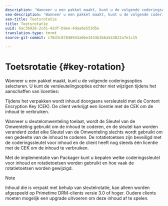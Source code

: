```yaml
---
description: 'Wanneer u een pakket maakt, kunt u de volgende coderingsopties selecteren. U kunt de versleutelingsopties echter niet wijzigen tijdens het aanschaffen van licenties '
seo-description: 'Wanneer u een pakket maakt, kunt u de volgende coderingsopties selecteren. U kunt de versleutelingsopties echter niet wijzigen tijdens het aanschaffen van licenties '
seo-title: Toetsrotatie
title: Toetsrotatie
uuid: 6ac3b828-2cd1-42df-b9ee-4daa8e553d5e
translation-type: tm+mt
source-git-commit: c78d3c87848943a0be3433b2b6a543822a7e1c15

---
```



# Toetsrotatie {#key-rotation}

Wanneer u een pakket maakt, kunt u de volgende coderingsopties selecteren. U kunt de versleutelingsopties echter niet wijzigen tijdens het aanschaffen van licenties:

Tijdens het verpakken wordt inhoud doorgaans versleuteld met de Content Encryption Key (CEK). De client verkrijgt een licentie met de CEK om de inhoud te verbruiken.

Wanneer u sleutelomwenteling toelaat, wordt de Sleutel van de Omwenteling gebruikt om de inhoud te coderen, en de sleutel kan worden veranderd zodat elke Sleutel van de Omwenteling slechts wordt gebruikt om een gedeelte van de inhoud te coderen. De rotatietoetsen zijn beveiligd met de coderingssleutel voor inhoud en de client heeft nog steeds één licentie met de CEK om de inhoud te verbruiken.

Met de implementatie van Packager kunt u bepalen welke coderingssleutel voor inhoud en rotatietoetsen worden gebruikt en hoe vaak de rotatietoetsen worden gewijzigd.

>[!NOTE]
>
>Inhoud die is verpakt met behulp van sleutelrotatie, kan alleen worden afgespeeld op Primetime DRM-clients versie 3.0 of hoger. Oudere clients moeten mogelijk een upgrade uitvoeren om deze inhoud af te spelen.